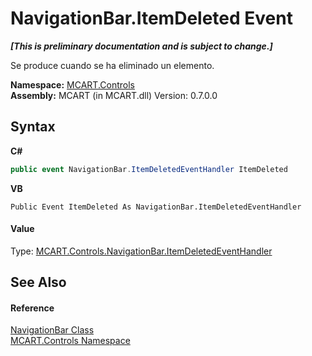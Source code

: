 # NavigationBar.ItemDeleted Event
 _**\[This is preliminary documentation and is subject to change.\]**_

Se produce cuando se ha eliminado un elemento.

**Namespace:**&nbsp;<a href="1c9d7a8e-81d4-838a-f87d-7379b253b6ce">MCART.Controls</a><br />**Assembly:**&nbsp;MCART (in MCART.dll) Version: 0.7.0.0

## Syntax

**C#**<br />
``` C#
public event NavigationBar.ItemDeletedEventHandler ItemDeleted
```

**VB**<br />
``` VB
Public Event ItemDeleted As NavigationBar.ItemDeletedEventHandler
```


#### Value
Type: <a href="fa460194-2c10-97e1-5dd6-6d5f94abd8b2">MCART.Controls.NavigationBar.ItemDeletedEventHandler</a>

## See Also


#### Reference
<a href="f8adee10-4c70-0c35-f2ea-0afdd2e92957">NavigationBar Class</a><br /><a href="1c9d7a8e-81d4-838a-f87d-7379b253b6ce">MCART.Controls Namespace</a><br />